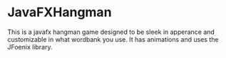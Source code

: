 # JavaFXHangman
This is a javafx hangman game designed to be sleek in apperance and customizable in what wordbank you use. It has animations and uses the JFoenix library.
